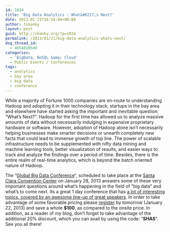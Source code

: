 ```yaml
---
id: 1034
title: 'Big Data Analytics : What&#8217;s Next?'
date: 2013-01-21T16:54:04+00:00
author: tshanky
layout: post
guid: http://shanky.org/?p=1034
permalink: /2013/01/21/big-data-analytics-whats-next/
dsq_thread_id:
  - 4654810549
categories:
  - 'BigData, NoSQL &amp; Cloud'
  - Public Events / Conferences
tags:
  - analytics
  - bay area
  - big data
  - conference
---
```

While a majority of Fortune 1000 companies are en-route to understanding Hadoop and adopting it in their technology stack, startups in the bay area and elsewhere have started asking the important and inevitable question: &#8220;What&#8217;s Next?&#8221;. Hadoop for the first time has allowed us to analyze massive amounts of data without necessarily indulging in expensive proprietary hardware or software. However, adoption of Hadoop alone isn&#8217;t necessarily helping businesses make smarter decisions or unearth completely new facts that could lead to immense growth of top line. The power of scalable infrastructure needs to be supplemented with nifty data mining and machine learning tools, better visualization of results, and easier ways to track and analyze the findings over a period of time. Besides, there is the entire realm of real-time analytics, which is beyond the batch oriented nature of Hadoop.

The &#8220;<a title="Global Big Data Conference" href="http://globalbigdataconference.com/" target="_blank">Global Big Data Conference</a>&#8220;, scheduled to take place at the <a title="Santa Clara Convention Center" href="https://maps.google.com/maps?q=Santa+Clara+Convention+Center,+Great+America+Parkway,+Santa+Clara,+CA&hl=en&sll=37.269174,-119.306607&sspn=12.35152,25.356445&oq=Santa+Clara+Conven&hq=Santa+Clara+Convention+Center,+Great+America+Parkway,+Santa+Clara,+CA&t=m&z=15" target="_blank">Santa Clara Convention Center</a> on January 28, 2013 answers some of these very important questions around what&#8217;s happening in the field of &#8220;big data&#8221; and what&#8217;s to come next. Its a great 1 day conference that has <a title="Global Big Data Conference Agenda Page" href="http://globalbigdataconference.com/agenda.php" target="_blank">a lot of interesting topics, covered by an awesome line-up of great speakers</a>. In order to take advantage of some favorable pricing please <a title="Global Big Data Conference Registration Page" href="http://globalbigdataconference.com/registration.php" target="_blank">register</a> by tomorrow (January 22, 2013) and save a whole **$100**, as compared to the onsite price. In addition, as a reader of my blog, don&#8217;t forget to take advantage of the additional 20% discount, which you can avail by using the code: &#8220;**SHAS**&#8220;. See you all there!